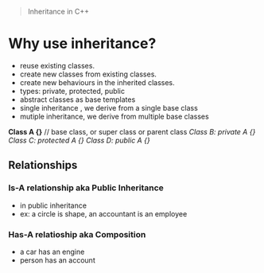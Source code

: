 
> Inheritance in C++

# Why use inheritance?
-  reuse existing classes.
-  create new classes from existing classes.
-  create new behaviours in the inherited classes.
-  types: private, protected, public
-  abstract classes as base templates
-  single inheritance , we derive from a single base class 
-  mutiple inheritance, we derive from multiple base classes


**Class A {}** // base class, or super class or parent class
*Class B: private  A {}*
*Class C: protected A {}*
*Class D: public  A {}*



## Relationships

### Is-A relationship aka Public Inheritance
-  in public inheritance
-  ex: a circle is shape, an accountant is an employee

### Has-A relatioship aka Composition
-  a car has an engine
-  person has an account

